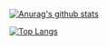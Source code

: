 [![Anurag's github stats](https://github-readme-stats.vercel.app/api?username=rcfroggatt786)](https://github.com/anuraghazra/github-readme-stats)

[![Top Langs](https://github-readme-stats.vercel.app/api/top-langs/?username=rcfroggatt786&langs_count=20)](https://github.com/anuraghazra/github-readme-stats)
<!--
**rcfroggatt786/rcfroggatt786** is a ✨ _special_ ✨ repository because its `README.md` (this file) appears on your GitHub profile.

Here are some ideas to get you started:

- 🔭 I’m currently working on ...
- 🌱 I’m currently learning ...
- 👯 I’m looking to collaborate on ...
- 🤔 I’m looking for help with ...
- 💬 Ask me about ...
- 📫 How to reach me: ...
- 😄 Pronouns: ...
- ⚡ Fun fact: ...
-->
